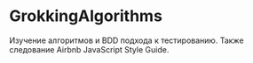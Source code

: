 # GrokkingAlgorithms

Изучение алгоритмов и BDD подхода к тестированию. Также следование Airbnb JavaScript Style Guide.
